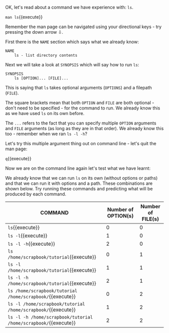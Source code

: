 OK, let's read about a command we have experience with: `ls`.

`man ls`{{execute}}

Remember the man page can be navigated using your directional keys - 
try pressing the down arrow ⇩.

First there is the `NAME` section which says what we already know:

```
NAME
    ls - list directory contents
```

Next we will take a look at `SYNOPSIS` which will say how to run `ls`:

```
SYNOPSIS
    ls [OPTION]... [FILE]...
```

This is saying that `ls` takes optional arguments (`OPTIONS`) and a filepath 
(`FILE`). 

The square brackets mean that both `OPTION` and `FILE` are both 
optional - don't need to be specified - for the command to run. We already know 
this as we have used `ls` on its own before.  

The `...` refers to the fact that you can specify 
multiple `OPTION` arguments and `FILE` arguments (as long as they are in that 
order).  We already know this too - remember when we ran `ls -l -h`?

Let's try this multiple argument thing out on command line - let's quit the 
man page:

`q`{{execute}}

Now we are on the command line again let's test what we have learnt:

We already know that we can run `ls` on its own (without options or paths) and 
that we can run it with options and a path.  These combinations are shown below.
Try running these commands and predicting what will be produced by each command.

|COMMAND|Number of OPTION(s)| Number of FILE(s)|
|-------|-------------------|------------------|
|`ls`{{execute}}|0|0|
|`ls -l`{{execute}}|1|0|
|`ls -l -h`{{execute}}|2|0|
|`ls /home/scrapbook/tutorial`{{execute}}|0|1|
|`ls -l /home/scrapbook/tutorial`{{execute}}|1|1|
|`ls -l -h /home/scrapbook/tutorial`{{execute}}|2|1|
|`ls /home/scrapbook/tutorial /home/scrapbook/`{{execute}}|0|2|
|`ls -l /home/scrapbook/tutorial /home/scrapbook/`{{execute}}|1|2|
|`ls -l -h /home/scrapbook/tutorial /home/scrapbook/`{{execute}}|2|2|
